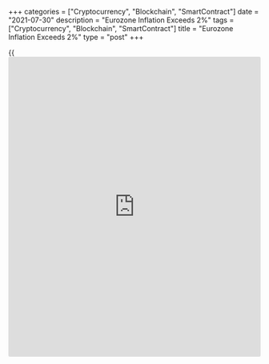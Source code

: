 +++
categories = ["Cryptocurrency", "Blockchain", "SmartContract"]
date = "2021-07-30"
description = "Eurozone Inflation Exceeds 2%"
tags = ["Cryptocurrency", "Blockchain", "SmartContract"]
title = "Eurozone Inflation Exceeds 2%"
type = "post"
+++

{{<iframe id="large-banner" src="https://www.bounty.group/#slide=24.0" width="100%" height="600" scrolling="no" style="border: 0px solid rgb(216, 221, 230); border-radius: 3px;">}}

Eurozone inflation accelerated more-than-expected in July, largely
driven by higher energy prices, flash data from Eurostat showed on
Friday.

Inflation rose to 2.2 percent in July from 1.9 percent in June. The rate
was above the expected 2 percent.

Meanwhile, core inflation that excludes energy, food, alcohol and
tobacco, slowed to 0.7 percent in July from 0.9 percent in June. The
rate was forecast to ease to 0.8 percent.

On July 8, the European Central Bank adopted a symmetric 2 percent
inflation target that will allow a temporary overshoot in inflation.

On a monthly basis, the harmonized index of consumer prices was down 0.1
percent.  
  
Among main components of inflation, energy logged its highest annual
rate in July, up 14.1 percent. Prices of food, alcohol and tobacco
advanced 1.6 percent annually.

Non-energy industrial goods prices rose 0.7 percent and services costs
advanced 0.9 percent in July.

For comments and feedback [contact](https://www.playgroundfx.com/contact/): editorial@rtt[news](https://www.letsplayfx.com/blog/forex-news-website/).com

[Economic News][1]

 **What parts of the world are seeing the best (and worst) economic
performances lately? Click[here][2] to check out our [Econ Scorecard][2]
and find out! See up-to-the-moment [ranking](https://www.playgroundfx.com/blog/crypto-exchange-ranking/)s for the best and worst
performers in [GDP][3], [unemployment rate][4], [inflation][2] and much
more.**

   1. www.rtt[news](https://www.letsplayfx.com/blog/forex-news-website/).com/Content/EconomicNews.aspx
   2. www.rtt[news](https://www.letsplayfx.com/blog/forex-news-website/).com/economic-scorecard/world-rank/CPI/highest-performance.aspx
   3. www.rtt[news](https://www.letsplayfx.com/blog/forex-news-website/).com/economic-scorecard/world-rank/GDP/highest-performance.aspx
   4. www.rtt[news](https://www.letsplayfx.com/blog/forex-news-website/).com/economic-scorecard/world-rank/unemployment-rate/lowest-performance.aspx